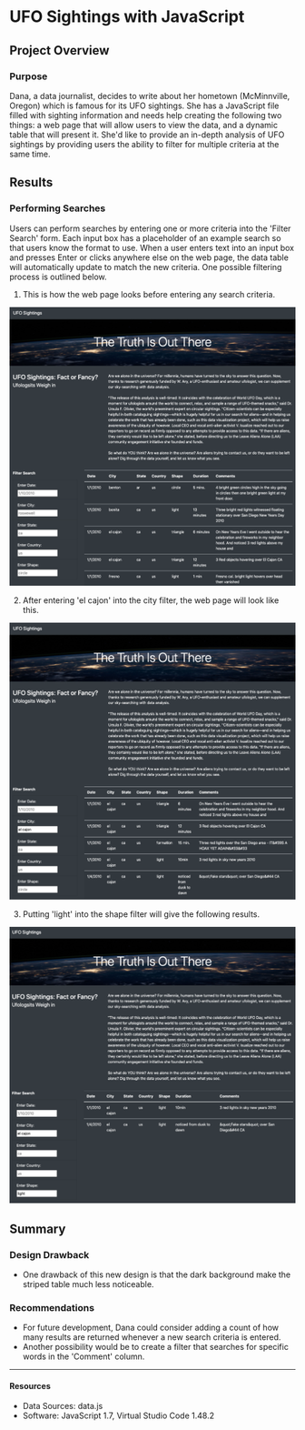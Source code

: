 # UFO Sightings with JavaScript

## Project Overview
### Purpose
Dana, a data journalist, decides to write about her hometown (McMinnville, Oregon) which is famous for its UFO sightings. She has a JavaScript file filled with sighting information and needs help creating the following two things: a web page that will allow users to view the data, and a dynamic table that will present it. She'd like to provide an in-depth analysis of UFO sightings by providing users the ability to filter for multiple criteria at the same time. 

## Results
### Performing Searches
Users can perform searches by entering one or more criteria into the 'Filter Search' form. Each input box has a placeholder of an example search so that users know the format to use. When a user enters text into an input box and presses Enter or clicks anywhere else on the web page, the data table will automatically update to match the new criteria. One possible filtering process is outlined below.

1. This is how the web page looks before entering any search criteria.
<img src='https://github.com/npantfoerder/UFOs/blob/master/static/images/no_filter.png' width=700> 

2. After entering 'el cajon' into the city filter, the web page will look like this.
<img src='https://github.com/npantfoerder/UFOs/blob/master/static/images/city_filter.png' width=700> 

3. Putting 'light' into the shape filter will give the following results.
<img src='https://github.com/npantfoerder/UFOs/blob/master/static/images/city_shape_filter.png' width=700> 

## Summary
### Design Drawback
- One drawback of this new design is that the dark background make the striped table much less noticeable. 

### Recommendations
- For future development, Dana could consider adding a count of how many results are returned whenever a new search criteria is entered.
- Another possibility would be to create a filter that searches for specific words in the 'Comment' column.

<hr>

#### Resources
- Data Sources: data.js
- Software: JavaScript 1.7, Virtual Studio Code 1.48.2

